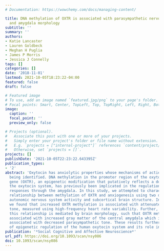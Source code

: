 ```yaml
---
# Documentation: https://wowchemy.com/docs/managing-content/

title: DNA methylation of OXTR is associated with parasympathetic nervous system activity
  and amygdala morphology
subtitle: ''
summary: ''
authors:
- Katie Lancaster
- Lauren Goldbeck
- Meghan H Puglia
- James P Morris
- Jessica J Connelly
tags: []
categories: []
date: '2018-11-01'
lastmod: 2021-10-05T18:23:22-04:00
featured: false
draft: false

# Featured image
# To use, add an image named `featured.jpg/png` to your page's folder.
# Focal points: Smart, Center, TopLeft, Top, TopRight, Left, Right, BottomLeft, Bottom, BottomRight.
image:
  caption: ''
  focal_point: ''
  preview_only: false

# Projects (optional).
#   Associate this post with one or more of your projects.
#   Simply enter your project's folder or file name without extension.
#   E.g. `projects = ["internal-project"]` references `content/project/deep-learning/index.md`.
#   Otherwise, set `projects = []`.
projects: []
publishDate: '2021-10-05T22:23:22.643395Z'
publication_types:
- '2'
abstract: 'Oxytocin has anxiolytic properties whose mechanisms of action are still
  being identified. DNA methylation in the promoter region of the oxytocin receptor
  gene (OXTR), an epigenetic modification that putatively reflects a downtuning of
  the oxytocin system, has previously been implicated in the regulation of fear-related
  responses through the amygdala. In this study, we attempted to characterize the
  relationship between methylation of OXTR and anxiogenesis using two distinct endophenotypes:
  autonomic nervous system activity and subcortical brain structure. In 79 participants,
  we found that increased OXTR methylation is associated with attenuated resting parasympathetic
  tone, measured using high-frequency heart rate variability. Further, we found that
  this relationship is mediated by brain morphology, such that OXTR methylation is
  associated with increased gray matter of the central amygdala which is, in turn,
  associated with decreased parasympathetic tone. These results further our understanding
  of epigenetic regulation of the human oxytocin system and its role in anxiogenesis.'
publication: '*Social Cognitive and Affective Neuroscience*'
url_pdf: https://doi.org/10.1093/scan/nsy086
doi: 10.1093/scan/nsy086
---
```


